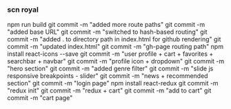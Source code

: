 ### scn royal

npm run build
git commit -m "added more route paths"
git commit -m "added base URL"
git commit -m "switched to hash-based routing"
git commit -m "added . to directory path in index.html for github rendering"
git commit -m "updated index.html"
git commit -m "gh-page routing path"
npm install react-icons --save
git commit -m "user profile + cart + favorites + searchbar + navbar"
git commit -m "profile icon + dropdown"
git commit -m "hero section"
git commit -m "added genre filter"
git commit -m "slide js responsive breakpoints - slider"
git commit -m "news + recommended section"
git commit -m "login page"
npm install react-redux
git commit -m "redux init"
git commit -m "redux + cart"
git commit -m "add to cart"
git commit -m "cart page" 
